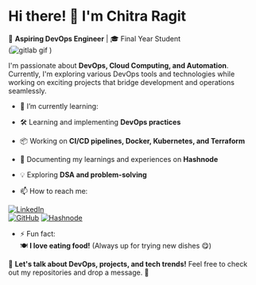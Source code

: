 # Hi there! 👋 I'm Chitra Ragit  
🚀 **Aspiring DevOps Engineer** | 🎓 Final Year Student  
(![gitlab gif](https://github.com/user-attachments/assets/4622ef58-85b4-4207-af43-3d7118bedb28)
) 

I'm passionate about **DevOps, Cloud Computing, and Automation**. Currently, I'm exploring various DevOps tools and technologies while working on exciting projects that bridge development and operations seamlessly.  

- 🌱 I’m currently learning:  
- 🛠 Learning and implementing **DevOps practices**  
- 📦 Working on **CI/CD pipelines, Docker, Kubernetes, and Terraform**  
- 📝 Documenting my learnings and experiences on **Hashnode**  
- 💡 Exploring **DSA and problem-solving** 

- 📫 How to reach me:
  
 [![LinkedIn](https://img.shields.io/badge/-LinkedIn-blue?style=flat&logo=Linkedin&logoColor=white)](https://www.linkedin.com/in/chitra-ragit-283aa422a/)  
[![GitHub](https://img.shields.io/badge/-GitHub-black?style=flat&logo=github)]([https://github.com/your-username](https://github.com/ChitraRagit123))  
[![Hashnode](https://img.shields.io/badge/-Hashnode-2962FF?style=flat&logo=hashnode&logoColor=white)](https://hashnode.com/@chitra581)  

- ⚡ Fun fact:  
🍽️ **I love eating food!** (Always up for trying new dishes 😋)


💬 **Let's talk about DevOps, projects, and tech trends!** Feel free to check out my repositories and drop a message. 🚀  
